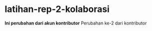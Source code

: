 # latihan-rep-2-kolaborasi

**Ini perubahan dari akun kontributor**
Perubahan ke-2 dari kontributor
